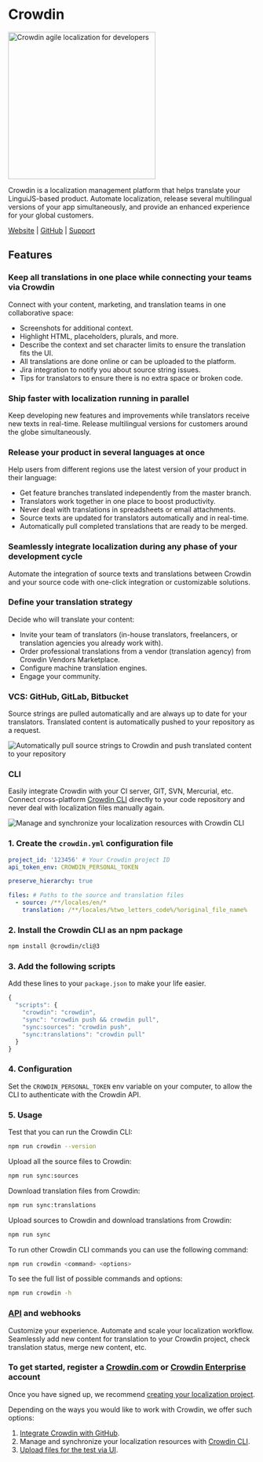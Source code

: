 # Crowdin

<img src="https://support.crowdin.com/assets/logos/crowdin-logo-small-example@2x.png" alt="Crowdin agile localization for developers" width="300"/>
<br />

Crowdin is a localization management platform that helps translate your LinguiJS-based product. Automate localization, release several multilingual versions of your app simultaneously, and provide an enhanced experience for your global customers.

[Website](https://crowdin.com/?utm_source=lingui.dev&utm_medium=referral&utm_campaign=lingui.dev) \| [GitHub](https://github.com/crowdin) \| [Support](https://crowdin.com/contacts?utm_source=lingui.dev&utm_medium=referral&utm_campaign=lingui.dev)

## Features

### Keep all translations in one place while connecting your teams via Crowdin

Connect with your content, marketing, and translation teams in one collaborative space:

-   Screenshots for additional context.
-   Highlight HTML, placeholders, plurals, and more.
-   Describe the context and set character limits to ensure the translation fits the UI.
-   All translations are done online or can be uploaded to the platform.
-   Jira integration to notify you about source string issues.
-   Tips for translators to ensure there is no extra space or broken code.

### Ship faster with localization running in parallel

Keep developing new features and improvements while translators receive new texts in real-time. Release multilingual versions for customers around the globe simultaneously.

### Release your product in several languages at once

Help users from different regions use the latest version of your product in their language:

-   Get feature branches translated independently from the master branch.
-   Translators work together in one place to boost productivity.
-   Never deal with translations in spreadsheets or email attachments.
-   Source texts are updated for translators automatically and in real-time.
-   Automatically pull completed translations that are ready to be merged.

### Seamlessly integrate localization during any phase of your development cycle

Automate the integration of source texts and translations between Crowdin and your source code with one-click integration or customizable solutions.

### Define your translation strategy

Decide who will translate your content:

-   Invite your team of translators (in-house translators, freelancers, or translation agencies you already work with).
-   Order professional translations from a vendor (translation agency) from Crowdin Vendors Marketplace.
-   Configure machine translation engines.
-   Engage your community.

### VCS: GitHub, GitLab, Bitbucket

Source strings are pulled automatically and are always up to date for your translators. Translated content is automatically pushed to your repository as a request.

![Automatically pull source strings to Crowdin and push translated content to your repository](/img/docs/Crowdin__js-lingui-vcs.png)

### CLI

Easily integrate Crowdin with your CI server, GIT, SVN, Mercurial, etc. Connect cross-platform [Crowdin CLI](https://developer.crowdin.com/cli-tool/?utm_source=lingui.dev&utm_medium=referral&utm_campaign=lingui.dev) directly to your code repository and never deal with localization files manually again.

![Manage and synchronize your localization resources with Crowdin CLI](/img/docs/Crowdin__js-lingui-cli.png)

### 1. Create the `crowdin.yml` configuration file

```yaml title="crowdin.yml"
project_id: '123456' # Your Crowdin project ID
api_token_env: CROWDIN_PERSONAL_TOKEN

preserve_hierarchy: true

files: # Paths to the source and translation files
  - source: /**/locales/en/*
    translation: /**/locales/%two_letters_code%/%original_file_name%
```

### 2. Install the Crowdin CLI as an npm package

```bash npm2yarn
npm install @crowdin/cli@3
```

### 3. Add the following scripts

Add these lines to your `package.json` to make your life easier.

```js title="package.json"
{
  "scripts": {
    "crowdin": "crowdin",
    "sync": "crowdin push && crowdin pull",
    "sync:sources": "crowdin push",
    "sync:translations": "crowdin pull"
  }
}
```

### 4. Configuration

Set the `CROWDIN_PERSONAL_TOKEN` env variable on your computer, to allow the CLI to authenticate with the Crowdin API.

### 5. Usage

Test that you can run the Crowdin CLI:

```bash npm2yarn
npm run crowdin --version
```

Upload all the source files to Crowdin:

```bash npm2yarn
npm run sync:sources
```

Download translation files from Crowdin:

```bash npm2yarn
npm run sync:translations
```

Upload sources to Crowdin and download translations from Crowdin:

```bash npm2yarn
npm run sync
```

To run other Crowdin CLI commands you can use the following command:

```bash npm2yarn
npm run crowdin <command> <options>
```

To see the full list of possible commands and options:

```bash npm2yarn
npm run crowdin -h
```

### [API](https://support.crowdin.com/api/v2/) and webhooks

Customize your experience. Automate and scale your localization workflow. Seamlessly add new content for translation to your Crowdin project, check translation status, merge new content, etc.

### To get started, register a [Crowdin.com](https://accounts.crowdin.com/register?utm_source=lingui.dev&utm_medium=referral&utm_campaign=lingui.dev) or [Crowdin Enterprise](https://accounts.crowdin.com/workspace/create?utm_source=lingui.dev&utm_medium=referral&utm_campaign=lingui.dev) account

Once you have signed up, we recommend [creating your localization project](https://support.crowdin.com/creating-project/?utm_source=lingui.dev&utm_medium=referral&utm_campaign=lingui.dev).

Depending on the ways you would like to work with Crowdin, we offer such options:

1.  [Integrate Crowdin with GitHub](https://support.crowdin.com/github-integration/?utm_source=lingui.dev&utm_medium=referral&utm_campaign=lingui.dev).
2.  Manage and synchronize your localization resources with [Crowdin CLI](https://developer.crowdin.com/cli-tool/?utm_source=lingui.dev&utm_medium=referral&utm_campaign=lingui.dev).
3.  [Upload files for the test via UI](https://support.crowdin.com/uploading-files/?utm_source=lingui.dev&utm_medium=referral&utm_campaign=lingui.dev).
